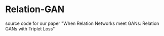 # Relation-GAN
source code for our paper "When Relation Networks meet GANs: Relation GANs with Triplet Loss"
